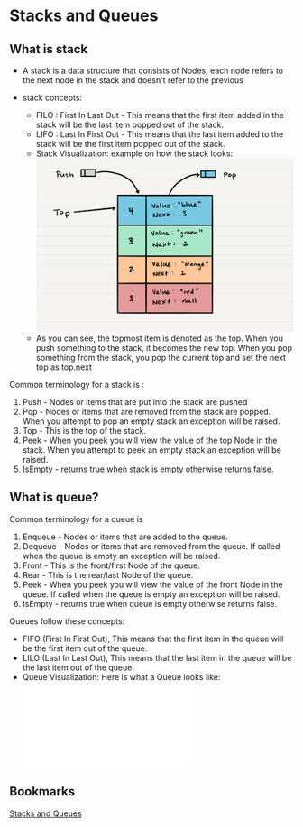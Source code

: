 # Stacks and Queues

## What is stack

- A stack is a data structure that consists of Nodes, each node refers to the next node in the stack and doesn't refer to the previous

- stack concepts:

  - FILO : First In Last Out - This means that the first item added in the stack will be the last item popped out of the stack.
  - LIFO : Last In First Out - This means that the last item added to the stack will be the first item popped out of the stack.
  - Stack Visualization: example on how the stack looks:
    ![stack1](./assets/stack1.png)
  - As you can see, the topmost item is denoted as the top. When you push something to the stack, it becomes the new top. When you pop something from the stack, you pop the current top and set the next top as top.next

Common terminology for a stack is :

1. Push - Nodes or items that are put into the stack are pushed
2. Pop - Nodes or items that are removed from the stack are popped. When you attempt to pop an empty stack an exception will be raised.
3. Top - This is the top of the stack.
4. Peek - When you peek you will view the value of the top Node in the stack. When you attempt to peek an empty stack an exception will be raised.
5. IsEmpty - returns true when stack is empty otherwise returns false.

## What is queue?

Common terminology for a queue is

1. Enqueue - Nodes or items that are added to the queue.
2. Dequeue - Nodes or items that are removed from the queue. If called when the queue is empty an exception will be raised.
3. Front - This is the front/first Node of the queue.
4. Rear - This is the rear/last Node of the queue.
5. Peek - When you peek you will view the value of the front Node in the queue. If called when the queue is empty an exception will be raised.
6. IsEmpty - returns true when queue is empty otherwise returns false.

Queues follow these concepts:

- FIFO (First In First Out), This means that the first item in the queue will be the first item out of the queue.
- LILO (Last In Last Out), This means that the last item in the queue will be the last item out of the queue.
- Queue Visualization:
  Here is what a Queue looks like:
  ![queue](./08-Access-Control.md)

## Bookmarks

[Stacks and Queues](https://codefellows.github.io/common_curriculum/data_structures_and_algorithms/Code_401/class-10/resources/stacks_and_queues.html)
